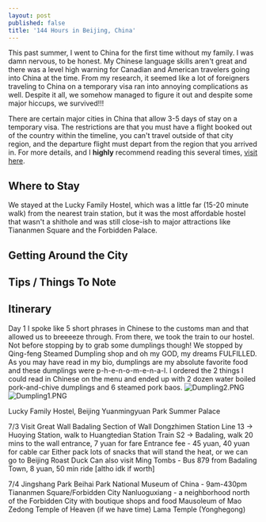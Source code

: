 ```yaml
---
layout: post
published: false
title: '144 Hours in Beijing, China'
---
```

This past summer, I went to China for the first time without my family. I was damn nervous, to be honest. My Chinese language skills aren't great and there was a level high warning for Canadian and American travelers going into China at the time. From my research, it seemed like a lot of foreigners traveling to China on a temporary visa ran into annoying complications as well. Despite it all, we somehow managed to figure it out and despite some major hiccups, we survived!!!

There are certain major cities in China that allow 3-5 days of stay on a temporary visa. The restrictions are that you must have a flight booked out of the country within the timeline, you can't travel outside of that city region, and the departure flight must depart from the region that you arrived in. For more details, and I **highly** recommend reading this several times, [visit here](https://www.travelchinaguide.com/tour/visa/free-transit-144-hours.htm).

## Where to Stay
We stayed at the Lucky Family Hostel, which was a little far (15-20 minute walk) from the nearest train station, but it was the most affordable hostel that wasn't a shithole and was still close-ish to major attractions like Tiananmen Square and the Forbidden Palace. 

## Getting Around the City

## Tips / Things To Note

## Itinerary
Day 1
I spoke like 5 short phrases in Chinese to the customs man and that allowed us to breeeeze through. From there, we took the train to our hostel. Not before stopping by to grab some dumplings though! We stopped by Qing-feng Steamed Dumpling shop and oh my GOD, my dreams FULFILLED. As you may have read in my bio, dumplings are my absolute favorite food and these dumplings were p-h-e-n-o-m-e-n-a-l. I ordered the 2 things I could read in Chinese on the menu and ended up with 2 dozen water boiled pork-and-chive dumplings and 6 steamed pork baos. 
![Dumpling2.PNG]({{site.baseurl}}/img/Dumpling2.PNG)
![Dumpling1.PNG]({{site.baseurl}}/img/Dumpling1.PNG)


Lucky Family Hostel, Beijing
Yuanmingyuan Park
Summer Palace

7/3
Visit Great Wall
Badaling Section of Wall
Dongzhimen Station Line 13 → Huoying Station, walk to Huangtedian Station Train S2 → Badaling, walk 20 mins to the wall entrance, 7 yuan for fare
Entrance fee - 45 yuan, 40 yuan for cable car
Either pack lots of snacks that will stand the heat, or we can go to Beijing Roast Duck
Can also visit Ming Tombs - Bus 879 from Badaling Town, 8 yuan, 50 min ride [altho idk if worth]

7/4
Jingshang Park
Beihai Park
National Museum of China - 9am-430pm
Tiananmen Square/Forbidden City
Nanluoguxiang - a neighborhood north of the Forbidden City with boutique shops and food
Mausoleum of Mao Zedong
Temple of Heaven (if we have time)
Lama Temple (Yonghegong)
